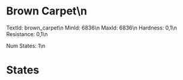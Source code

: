 # Brown Carpet\n
TextId: brown_carpet\n
MinId: 6836\n
MaxId: 6836\n
Hardness: 0,1\n
Resistance: 0,1\n

Num States: 1\n
# States
```

```